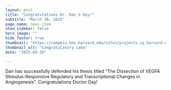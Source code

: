 ```yaml
---
layout: post
title: "Congratulations Dr. Dan S Day!"
subtitle: "March 30, 2015"
page_name: news-item
show_sidebar: false
hero_image: ""
hide_footer: true
thumbnail: "https://compbio.hms.harvard.edu/sites/projects.iq.harvard.edu/files/styles/os_square_100_100/public/parklab/files/20150603_145153.jpg?m=1515617236&itok=6UPxK08C"
thumbnail_alt: "Congratulatory cake"
date: "2015-03-30"

---
```


Dan has successfully defended his thesis titled \"The Dissection of VEGFA Stimulus-Responsive Regulatory and Transcriptional Changes in Angiogenesis\". Congratulations Doctor Day!